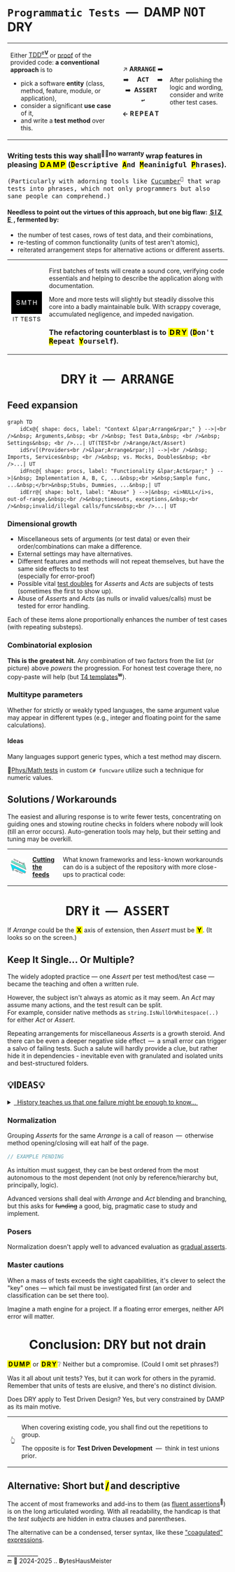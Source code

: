 # `Programmatic Tests` &nbsp;&mdash;&nbsp; DAMP <samp>NOT</samp> DRY

<table><tr><td><p>Either <a href="../../asDrive">TDD<sup>e<b>V</b></sup></a> or <a href="../../asQA">proof</a> of the provided code: <b>a conventional approach</b> is to</p>
    <ul>
        <li>pick a software <b>entity</b> (class, method, feature, module, or application),</li>
        <li>consider a significant <b>use case</b> of it,</li>
        <li>and write a <b>test method</b> over this.</li>
    </ul>
</td><td><p align="center">
↗️&nbsp;<b>A<samp>RRANGE</samp></b>&nbsp;➡️ <br />➡️&nbsp; &nbsp; &nbsp;<b>A<samp>CT</samp></b>&nbsp; &nbsp; &nbsp;➡️ <br />➡️&nbsp; <b>A<samp>SSERT&nbsp; ↩️</samp></b></p>
<p><b>&larr;&nbsp;R&thinsp;E&thinsp;P&thinsp;E&thinsp;A&thinsp;T</b></p></td><td><p>After polishing the logic and wording,<br />consider and write other test cases.</p>
</td></tr></table>

### Writing tests this way shall<sup>☝🏼no warranty</sup> wrap features in pleasing <mark>&thinsp;D&thinsp;A&thinsp;M&thinsp;P&thinsp;</mark> (<samp><mark>D</mark>escriptive <mark>A</mark>nd <mark>M</mark>eaninigful <mark>P</mark>hrases</samp>).
<samp>(Particularly with adorning tools like [Cucumber](https://cucumber.io/docs/guides/10-minute-tutorial/?lang=java#write-a-scenario)<sup>🔗</sup> that wrap tests into phrases, which not only programmers but also sane people can comprehend.)</samp>

#### Needless to point out the virtues of this approach, but one big flaw: <ins>&thinsp;<b>S&thinsp;I&thinsp;Z&thinsp;E</b>&nbsp;</ins>&thinsp;, fermented by:

* the number of test cases, rows of test data, and their combinations,
* re-testing of common functionality (units of test aren't atomic),
* reiterated arrangement steps for alternative actions or different asserts.</p>

<table><tr><td><picture><img alt="&nbsp;Black box of test (not of application)" src="../../../../_rsc/_img/memes/ItTestsSmth.jpg" /></picture>
</td><td>

First batches of tests will create a sound core, verifying code essentials and helping to describe the application along with documentation.

More and more tests will slightly but steadily dissolve this core into a badly maintainable bulk. With scrappy coverage, accumulated negligence, and impeded navigation.

### The refactoring counterblast is to <mark>&thinsp;<b>D&thinsp;R&thinsp;Y</b>&thinsp;</mark> (<samp><mark>D</mark>on't <mark>R</mark>epeat <mark>Y</mark>ourself</samp>).
</td></tr></table>

<h1 align="center">DRY it &nbsp;&mdash;&nbsp; A<samp>RRANGE</samp></h1>

## Feed expansion

```mermaid
graph TD
    idCx@{ shape: docs, label: "Context &lpar;Arrange&rpar;" } -->|<br />&nbsp; Arguments,&nbsp; <br />&nbsp; Test Data,&nbsp; <br />&nbsp; Settings&nbsp; <br />...| UT(TEST<br />Arange/Act/Assert)
    idSrv[(Providers<br />&lpar;Arrange&rpar;)] -->|<br />&nbsp; Imports, Services&nbsp; <br />&nbsp; vs. Mocks, Doubles&nbsp; <br />...| UT
    idFnc@{ shape: procs, label: "Functionality &lpar;Act&rpar;" } -->|&nbsp; Implementation A, B, C, ...&nbsp;<br >&nbsp;Sample func, ...&nbsp;</br>&nbsp;Stubs, Dummies, ...&nbsp;| UT
    idErr@{ shape: bolt, label: "Abuse" } -->|&nbsp; <i>NULL</i>s, out-of-range,&nbsp;<br />&nbsp;timeouts, exceptions,&nbsp;<br />&nbsp;invalid/illegal calls/funcs&nbsp;<br />...| UT

```

### Dimensional growth

* Miscellaneous sets of arguments (or test data) or even their order/combinations can make a difference.
* External settings may have alternatives.
* Different features and methods will not repeat themselves, but have the same side effects to test\
(especially for error-proof)
* Possible vital <ins>test doubles</ins> for _Asserts_ and _Acts_ are subjects of tests (sometimes the first to show up).
* Abuse of _Asserts_ and _Acts_ (as nulls or invalid values/calls) must be tested for error handling.

Each of these items alone proportionally enhances the number of test cases (with repeating substeps).

### Combinatorial explosion

**This is the greatest hit.** Any combination of two factors from the list (or picture) above _powers_ the progression. 
For honest test coverage there, no copy-paste will help (but [T4 templates](https://en.wikipedia.org/wiki/Text_Template_Transformation_Toolkit)<sup><b>w</b></sup>).

### Multitype parameters

Whether for strictly or weakly typed languages, the same argument value may appear in different types (e.g., integer and floating point for the same calculations).

#### Ideas

Many languages support generic types, which a test method may discern.

🧪[Phys/Math tests](https://github.com/byteshaus/use-dev/tree/main/src/TuttiFrutti/FuncStore.Convers.Tests/PhysMath) in custom <code></b>C#</b> funcware</code> utilize such a technique for numeric values.

## Solutions&thinsp;/&thinsp;Workarounds

The easiest and alluring response is to write fewer tests, concentrating on guiding ones and stowing routine checks in folders where nobody will look (till an error occurs). 
Auto-generation tools may help, but their setting and tuning may be overkill.

<table><tr></tr><tr>
<td><picture><img alt="&nbsp;READ-WRITE meets USE-DEV" width="100px" src="../../../../_rsc/_img/_nav/read-write_use-dev.png" /></picture></td><td>
    <a href="https://github.com/byteshaus/use-dev/blob/main/README%2B/tests/README%2B/prog_tests-cut_feeds.md"><b>Cutting<br />the feeds</b></a>
</td>
<td>

What known frameworks and less-known workarounds can do is a subject of the repository with more close-ups to practical code:
    
</td></tr></table>

<h1 align="center">D<samp>RY</samp> it &nbsp;&mdash;&nbsp; A<samp>SSERT</samp></h1>

If *Arrange* could be the **<mark>&thinsp;X&thinsp;</mark>** axis of extension, then *Assert* must be **<mark>&thinsp;Y&thinsp;</mark>**. (It looks so on the screen.)

## Keep It Single... Or Multiple?

The widely adopted practice &mdash; one *Assert* per test method/test case &mdash; became the teaching and often a written rule.

However, the subject isn't always as atomic as it may seem. An _Act_ may assume many actions, and the test result can be split.\
For example, consider native methods as `string.IsNullOrWhitespace(..)` for either *Act* or *Assert*.

Repeating arrangements for miscellaneous _Asserts_ is a growth steroid. 
And there can be even a deeper negative side effect &thinsp;&mdash;&thinsp; a small error can trigger a salvo of failing tests. 
Such a salute will hardly provide a clue, but rather hide it in dependencies - inevitable even with granulated and isolated units and best-structured folders.

## 💡I<samp>DEAS</samp>💡

<details><summary><ins>&nbsp; History teaches us that one failure might be enough to know...&nbsp;</ins></summary>
    
> &nbsp;\
> As in the anecdote about **Napoleon** enraged by the silence of cannons on a flank.\
A summoned general was eager to recount seven reasons, he knew, but was shortly interrupted with\
<samp>«Already one is more than enough for me».</samp>
>
> The same, the prominent physicist replied to [_"One Hundred Authors Against Einstein", 1931_](https://archive.org/details/HundertAutorenGegenEinstein):\
> <samp>"If I were wrong, it would only take one."</samp> (quoted in "A Brief History of Time", 1988, _Stephen Hawking_ )\
> &nbsp;

</details>

### Normalization

Grouping _Asserts_ for the same _Arrange_ is a call of reason &thinsp;&mdash;&thinsp; otherwise method opening/closing will eat half of the page.

```csharp
// EXAMPLE PENDING
```

As intuition must suggest, they can be best ordered from the most autonomous to the most dependent (not only by reference/hierarchy but, principally, logic).

Advanced versions shall deal with _Arrange_ and _Act_ blending and branching, but this asks for <s>funding</s> a good, big, pragmatic case to study and implement.

### Posers

Normalization doesn't apply well to advanced evaluation as [gradual asserts](https://github.com/byteshaus/use-dev/blob/main/README+/tests/README+/tests-gradual_assert.md).

### Master cautions

When a mass of tests exceeds the sight capabilities, it's clever to select the "key" ones &mdash; which fail must be investigated first (an order and classification can be set there too).

Imagine a math engine for a project. If a floating error emerges, neither API error will matter.

<h1 align="center">Conclusion: D<samp>RY</samp> but not drain</h1>

<mark>&thinsp;<b>D&thinsp;U&thinsp;M&thinsp;P</b>&thinsp;</mark> or <mark>&thinsp;<b>D&thinsp;R&thinsp;Y</b>&thinsp;</mark>❔ Neither but a compromise. (Could I omit set phrases?) 

Was it all about unit tests? Yes, but it can work for others in the pyramid. Remember that units of tests are elusive, and there's no distinct division.

Does DRY apply to Test Driven Design? Yes, but very constrained by DAMP as its main motive.

<table align="center"><tr></tr><tr><td>👆</td><td>
    
When covering existing code, you shall find out the repetitions to group.

The opposite is for **Test Driven Development** &nbsp;&mdash;&nbsp; think in test unions prior.

</td></tr></table>

## Alternative: Short but&thinsp;<mark>/</mark>&thinsp;and descriptive

The accent of most frameworks and add-ins to them (as [fluent assertions](https://fluentassertions.com)<sup>🔗</sup>) is on the long articulated wording. 
With all readability, the handicap is that the _test subjects_ are hidden in extra clauses and parentheses.

The alternative can be a condensed, terser syntax, like these ["coagulated" expressions](https://github.com/byteshaus/use-dev/blob/main/src/TuttiFrutti/FeatTest/README.md#assert-by-assign).

\___________\
🔚 🌙 2024-2025 .. <b>Β</b>ytesHausMeister
